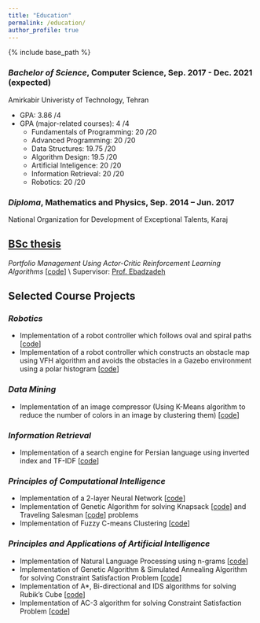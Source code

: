 ```yaml
---
title: "Education"
permalink: /education/
author_profile: true
---
```


{% include base_path %}

### _Bachelor of Science_, Computer Science, Sep. 2017 - Dec. 2021 (expected)
Amirkabir Univeristy of Technology, Tehran
* GPA: 3.86 /4
* GPA (major-related courses): 4 /4
  * Fundamentals of Programming: 20 /20
  * Advanced Programming: 20 /20
  * Data Structures: 19.75 /20
  * Algorithm Design: 19.5 /20
  * Artificial Inteligence: 20 /20
  * Information Retrieval: 20 /20
  * Robotics: 20 /20

### _Diploma_, Mathematics and Physics, Sep. 2014 – Jun. 2017
National Organization for Development of Exceptional Talents, Karaj

## [BSc thesis](/bsc-thesis/)
_Portfolio Management Using Actor-Critic Reinforcement Learning Algorithms_ [[code](https://github.com/matinaghaei/Stock-Trading-ActorCriticRL)] \\
Supervisor: [Prof. Ebadzadeh](https://aut.ac.ir/cv/2130/MOHAMMAD-MEHDI-EBADZADEH?slc_lang=en&&cv=2130&mod=scv)

## Selected Course Projects
### _Robotics_
  * Implementation of a robot controller which follows oval and spiral paths [[code](https://github.com/matinaghaei/Oval-and-Spiral-Traversing-Robot)]
  * Implementation of a robot controller which constructs an obstacle map using VFH algorithm and avoids the obstacles in a Gazebo environment using a polar histogram [[code](https://github.com/matinaghaei/Maze-Exploring-Controller)]

### _Data Mining_
  * Implementation of an image compressor (Using K-Means algorithm to reduce the number of colors in an image by clustering them) [[code](https://github.com/matinaghaei/Image-Compression)]

### _Information Retrieval_
  * Implementation of a search engine for Persian language using inverted index and TF-IDF [[code](https://github.com/matinaghaei/Information-Retrieval)]

### _Principles of Computational Intelligence_
  * Implementation of a 2-layer Neural Network [[code](https://github.com/matinaghaei/Nueral-Network)]
  * Implementation of Genetic Algorithm for solving Knapsack [[code](https://github.com/matinaghaei/Evolutionary-Algorithm-for-Knapsack-Problem)] and Traveling Salesman [[code](https://github.com/matinaghaei/Evolutionary-Algorithm-for-Traveling-Slalesman-Problem)] problems
  * Implementation of Fuzzy C-means Clustering [[code](https://github.com/matinaghaei/Fuzzy-C-means-Clustering-Algorithm)]

### _Principles and Applications of Artificial Intelligence_
  * Implementation of Natural Language Processing using n-grams [[code](https://github.com/matinaghaei/Natural-Language-Processing)]
  * Implementation of Genetic Algorithm & Simulated Annealing Algorithm for solving Constraint Satisfaction Problem [[code](https://github.com/matinaghaei/Genetic-and-Simulated-Annealing-Algorithms)]
  * Implementation of A*, Bi-directional and IDS algorithms for solving Rubik’s Cube [[code](https://github.com/matinaghaei/Rubik-s-Cube)]
  * Implementation of AC-3 algorithm for solving Constraint Satisfaction Problem 
  [[code](https://github.com/matinaghaei/Constraint-Satisfaction-Problem)]
